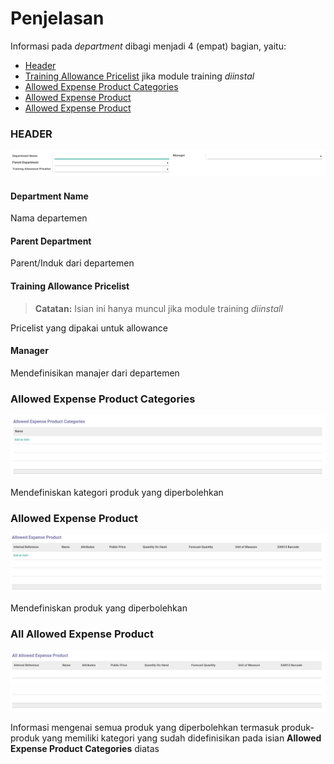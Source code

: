 # Penjelasan

Informasi pada *department* dibagi menjadi 4 (empat) bagian, yaitu:

* [Header](#bagian-header)
* [Training Allowance Pricelist](#field-pricelist) jika module training *diinstal*
* [Allowed Expense Product Categories](#bagian-allowed-expense-product-categories)
* [Allowed Expense Product](#bagian-allowed-expense-product)
* [Allowed Expense Product](#bagian-all-allowed-expense-product)

### <a name="bagian-header">HEADER</a>

![](../../img/department/header.png)

#### <a name="field-name">Department Name</a>

Nama departemen

#### <a name="field-parent-id">Parent Department</a>

Parent/Induk dari departemen

#### <a name="field-pricelist">Training Allowance Pricelist</a>
>**Catatan:** Isian ini hanya muncul jika module training *diinstall*

Pricelist yang dipakai untuk allowance

#### <a name="field-manager-id">Manager</a>

Mendefinisikan manajer dari departemen

### <a name="bagian-allowed-expense-product-categories">Allowed Expense Product Categories</a>

![](../../img/job-positions/allowed-expense-product-categories.png)

Mendefiniskan kategori produk yang diperbolehkan

### <a name="bagian-allowed-expense-product">Allowed Expense Product</a>

![](../../img/job-positions/allowed-expense-product.png)

Mendefiniskan produk yang diperbolehkan

### <a name="bagian-all-allowed-expense-product">All Allowed Expense Product</a>

![](../../img/job-positions/all-allowed-expense-product.png)

Informasi mengenai semua produk yang diperbolehkan termasuk produk-produk yang memiliki kategori yang sudah didefinisikan pada isian **Allowed Expense Product Categories** diatas
